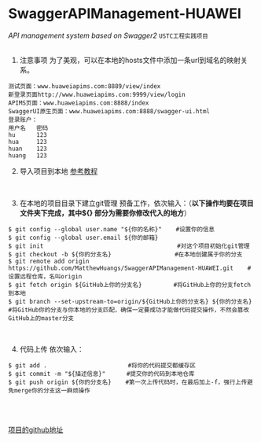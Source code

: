 # SwaggerAPIManagement-HUAWEI

*API management system based on Swagger2* 
`USTC工程实践项目`
<br/>
<br/>

1. 注意事项
为了美观，可以在本地的hosts文件中添加一条url到域名的映射关系。
~~~
测试页面：www.huaweiapims.com:8889/view/index
新登录页面http://www.huaweiapims.com:9999/view/login
APIMS页面：www.huaweiapims.com:8888/index
SwaggerUI原生页面：www.huaweiapims.com:8888/swagger-ui.html
登录账户：
用户名   密码
hu      123
hua     123
huan    123
huang   123
~~~

2. 导入项目到本地
[参考教程](https://blog.csdn.net/hry2015/article/details/77984399)

<br/>

3. 在本地的项目目录下建立git管理
预备工作，依次输入：（**以下操作均要在项目文件夹下完成，其中${} 部分为需要你修改代入的地方**）
~~~
$ git config --global user.name "${你的名称}"    #设置你的信息
$ git config --global user.email ${你的邮箱}
$ git init                                      #对这个项目初始化git管理
$ git checkout -b ${你的分支名}                  #在本地创建属于你的分支
$ git remote add origin https://github.com/MatthewHuangs/SwaggerAPIManagement-HUAWEI.git    #设置远程仓库，名叫origin
$ git fetch origin ${GitHub上你的分支名}         #将GitHub上你的分支fetch到本地
$ git branch --set-upstream-to=origin/${GitHub上你的分支名} ${你的分支名}    #将GitHub你的分支与你本地的分支匹配，确保一定要成功才能做代码提交操作，不然会篡改GitHub上的master分支
~~~

<br/>

4. 代码上传
依次输入：
~~~
$ git add .                       #将你的代码提交都缓存区
$ git commit -m "${描述信息}"      #提交你的代码到本地仓库
$ git push origin ${你的分支名}    #第一次上传代码时，在最后加上-f，强行上传避免merge你的分支这一麻烦操作
~~~
<br/>
<br/>

[comment]: 注释部分
 
[项目的github地址](https://github.com/MatthewHuangs/SwaggerAPIManagement-HUAWEI)
